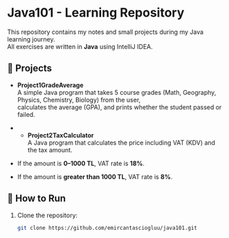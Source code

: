 # Java101 - Learning Repository

This repository contains my notes and small projects during my Java learning journey.  
All exercises are written in **Java** using IntelliJ IDEA.

## 📂 Projects

- **Project1GradeAverage**  
  A simple Java program that takes 5 course grades (Math, Geography, Physics, Chemistry, Biology) from the user,  
  calculates the average (GPA), and prints whether the student passed or failed.

- - **Project2TaxCalculator**  
    A Java program that calculates the price including VAT (KDV) and the tax amount.
- If the amount is **0–1000 TL**, VAT rate is **18%**.
- If the amount is **greater than 1000 TL**, VAT rate is **8%**.


## 🚀 How to Run
1. Clone the repository:
   ```bash
   git clone https://github.com/emircantasciogluu/java101.git
